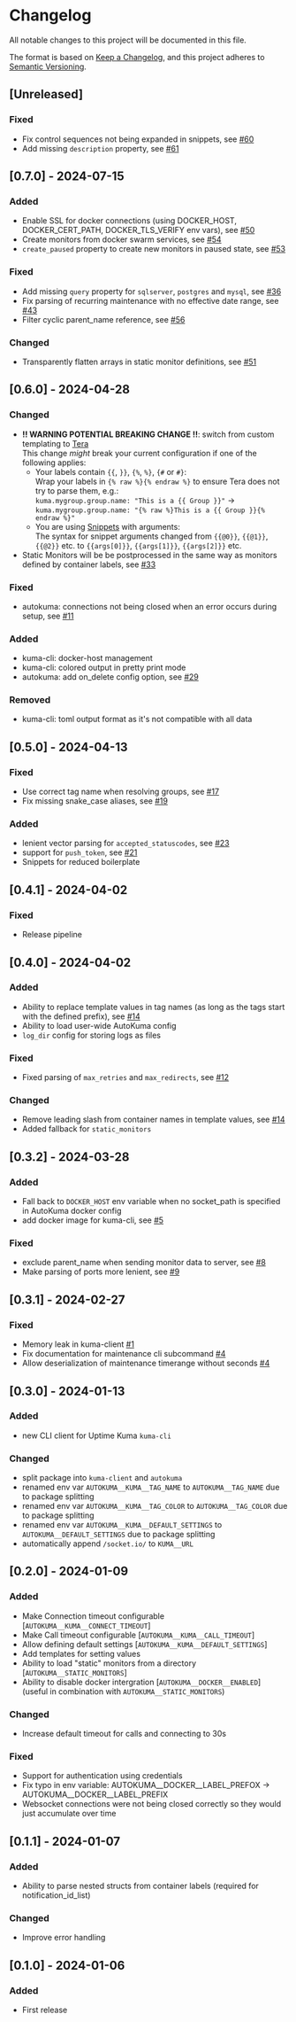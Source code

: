 # Changelog

All notable changes to this project will be documented in this file.

The format is based on [Keep a Changelog](https://keepachangelog.com/en/1.0.0/),
and this project adheres to [Semantic Versioning](https://semver.org/spec/v2.0.0.html).

## [Unreleased]
### Fixed
- Fix control sequences not being expanded in snippets, see [#60](https://github.com/BigBoot/AutoKuma/issues/60)
- Add missing `description` property, see [#61](https://github.com/BigBoot/AutoKuma/issues/61)

## [0.7.0] - 2024-07-15
### Added
- Enable SSL for docker connections (using DOCKER_HOST, DOCKER_CERT_PATH, DOCKER_TLS_VERIFY env vars), see [#50](https://github.com/BigBoot/AutoKuma/issues/50)
- Create monitors from docker swarm services, see [#54](https://github.com/BigBoot/AutoKuma/issues/54)
- `create_paused` property to create new monitors in paused state, see [#53](https://github.com/BigBoot/AutoKuma/issues/53)

### Fixed
- Add missing `query` property for `sqlserver`, `postgres` and `mysql`, see [#36](https://github.com/BigBoot/AutoKuma/issues/36)
- Fix parsing of recurring maintenance with no effective date range, see [#43](https://github.com/BigBoot/AutoKuma/issues/43)
- Filter cyclic parent_name reference, see [#56](https://github.com/BigBoot/AutoKuma/issues/56)

### Changed
- Transparently flatten arrays in static monitor definitions, see [#51](https://github.com/BigBoot/AutoKuma/issues/51)

## [0.6.0] - 2024-04-28
### Changed
- **!! WARNING POTENTIAL BREAKING CHANGE !!**: switch from custom templating to [Tera](https://keats.github.io/tera/docs/#introduction)  
  This change *might* break your current configuration if one of the following applies:
  - Your labels contain `{{`, `}}`, `{%`, `%}`, `{#` or `#}`:  
    Wrap your labels in `{% raw %}{% endraw %}` to ensure Tera does not try to parse them, e.g.:  
      `kuma.mygroup.group.name: "This is a {{ Group }}"` -> `kuma.mygroup.group.name: "{% raw %}This is a {{ Group }}{% endraw %}"`
  - You are using [Snippets](https://github.com/BigBoot/AutoKuma#snippets) with arguments:  
    The syntax for snippet arguments changed from `{{@0}}`, `{{@1}}`, `{{@2}}` etc. to `{{args[0]}}`, `{{args[1]}}`, `{{args[2]}}` etc.
- Static Monitors will be be postprocessed in the same way as monitors defined by container labels, see [#33](https://github.com/BigBoot/AutoKuma/issues/33)

### Fixed
- autokuma: connections not being closed when an error occurs during setup, see [#11](https://github.com/BigBoot/AutoKuma/issues/11)

### Added
- kuma-cli: docker-host management
- kuma-cli: colored output in pretty print mode
- autokuma: add on_delete config option, see [#29](https://github.com/BigBoot/AutoKuma/issues/29)

### Removed
- kuma-cli: toml output format as it's not compatible with all data

## [0.5.0] - 2024-04-13
### Fixed
- Use correct tag name when resolving groups, see [#17](https://github.com/BigBoot/AutoKuma/issues/17)
- Fix missing snake_case aliases, see [#19](https://github.com/BigBoot/AutoKuma/issues/19)

### Added
- lenient vector parsing for `accepted_statuscodes`, see [#23](https://github.com/BigBoot/AutoKuma/issues/23)
- support for `push_token`, see [#21](https://github.com/BigBoot/AutoKuma/issues/21)
- Snippets for reduced boilerplate

## [0.4.1] - 2024-04-02
### Fixed
- Release pipeline

## [0.4.0] - 2024-04-02
### Added
- Ability to replace template values in tag names (as long as the tags start with the defined prefix), see [#14](https://github.com/BigBoot/AutoKuma/issues/14)
- Ability to load user-wide AutoKuma config
- `log_dir` config for storing logs as files

### Fixed
- Fixed parsing of `max_retries` and `max_redirects`, see [#12](https://github.com/BigBoot/AutoKuma/issues/12)

### Changed
- Remove leading slash from container names in template values, see [#14](https://github.com/BigBoot/AutoKuma/issues/14)
- Added fallback for `static_monitors`

## [0.3.2] - 2024-03-28
### Added
- Fall back to `DOCKER_HOST` env variable when no socket_path is specified in AutoKuma docker config
- add docker image for kuma-cli, see [#5](https://github.com/BigBoot/AutoKuma/issues/5)

### Fixed
- exclude parent_name when sending monitor data to server, see [#8](https://github.com/BigBoot/AutoKuma/issues/8)
- Make parsing of ports more lenient, see [#9](https://github.com/BigBoot/AutoKuma/issues/9)

  
## [0.3.1] - 2024-02-27
### Fixed
- Memory leak in kuma-client [#1](https://github.com/BigBoot/AutoKuma/issues/1)
- Fix documentation for maintenance cli subcommand [#4](https://github.com/BigBoot/AutoKuma/issues/4)
- Allow deserialization of maintenance timerange without seconds [#4](https://github.com/BigBoot/AutoKuma/issues/4)

## [0.3.0] - 2024-01-13
### Added
- new CLI client for Uptime Kuma `kuma-cli`

### Changed
- split package into `kuma-client` and `autokuma`
- renamed env var `AUTOKUMA__KUMA__TAG_NAME` to `AUTOKUMA__TAG_NAME` due to package splitting
- renamed env var `AUTOKUMA__KUMA__TAG_COLOR` to `AUTOKUMA__TAG_COLOR` due to package splitting
- renamed env var `AUTOKUMA__KUMA__DEFAULT_SETTINGS` to `AUTOKUMA__DEFAULT_SETTINGS` due to package splitting
- automatically append `/socket.io/` to `KUMA__URL`

## [0.2.0] - 2024-01-09
### Added
- Make Connection timeout configurable [`AUTOKUMA__KUMA__CONNECT_TIMEOUT`]
- Make Call timeout configurable [`AUTOKUMA__KUMA__CALL_TIMEOUT`]
- Allow defining default settings [`AUTOKUMA__KUMA__DEFAULT_SETTINGS`]
- Add templates for setting values
- Ability to load "static" monitors from a directory [`AUTOKUMA__STATIC_MONITORS`]
- Ability to disable docker intergration [`AUTOKUMA__DOCKER__ENABLED`] (useful in combination with `AUTOKUMA__STATIC_MONITORS`)


### Changed
- Increase default timeout for calls and connecting to 30s

### Fixed
- Support for authentication using credentials
- Fix typo in env variable: AUTOKUMA__DOCKER__LABEL_PREFOX -> AUTOKUMA__DOCKER__LABEL_PREFIX
- Websocket connections were not being closed correctly so they would just accumulate over time

## [0.1.1] - 2024-01-07

### Added
- Ability to parse nested structs from container labels (required for notification_id_list)

### Changed
- Improve error handling

## [0.1.0] - 2024-01-06

### Added
- First release


